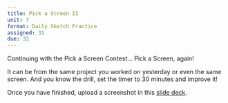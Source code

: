 ```yaml
---
title: Pick a Screen II
unit: 7
format: Daily Sketch Practice
assigned: 31
due: 32
---
```

Continuing with the Pick a Screen Contest… Pick a Screen, again!  

It can be from the same project you worked on yesterday or even the same screen. And you know the drill, set the timer to 30 minutes and improve it!


Once you have finished, upload a screenshot in this [slide deck](<https://drive.google.com/drive/folders/1Y2iqFaE7qojzthPT3v42LMgIzeX_rwPQ>).
